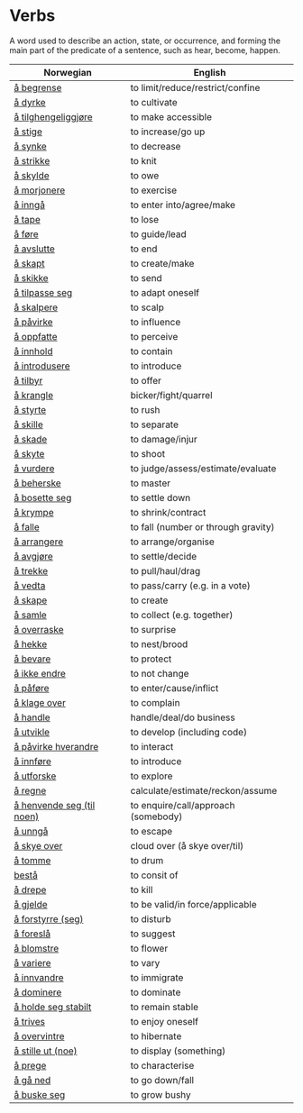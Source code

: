 # Verbs

A word used to describe an action, state, or occurrence, and forming the main part of the predicate of a sentence, such as hear, become, happen.

| Norwegian | English |
| --- | --- |
| [å begrense](https://www.ordnett.no/search?language=no&phrase=å%20begrense) | to limit/reduce/restrict/confine |
| [å dyrke](https://www.ordnett.no/search?language=no&phrase=å%20dyrke) | to cultivate |
| [å tilghengeliggjøre](https://www.ordnett.no/search?language=no&phrase=å%20tilghengeliggjøre) | to make accessible |
| [å stige](https://www.ordnett.no/search?language=no&phrase=å%20stige) | to increase/go up |
| [å synke](https://www.ordnett.no/search?language=no&phrase=å%20synke) | to decrease |
| [å strikke](https://www.ordnett.no/search?language=no&phrase=å%20strikke) | to knit |
| [å skylde](https://www.ordnett.no/search?language=no&phrase=å%20skylde) | to owe |
| [å morjonere](https://www.ordnett.no/search?language=no&phrase=å%20morjonere) | to exercise |
| [å inngå](https://www.ordnett.no/search?language=no&phrase=å%20inngå) | to enter into/agree/make |
| [å tape](https://www.ordnett.no/search?language=no&phrase=å%20tape) | to lose |
| [å føre](https://www.ordnett.no/search?language=no&phrase=å%20føre) | to guide/lead |
| [å avslutte](https://www.ordnett.no/search?language=no&phrase=å%20avslutte) | to end |
| [å skapt](https://www.ordnett.no/search?language=no&phrase=å%20skapt) | to create/make |
| [å skikke](https://www.ordnett.no/search?language=no&phrase=å%20skikke) | to send |
| [å tilpasse seg](https://www.ordnett.no/search?language=no&phrase=å%20tilpasse%20seg) | to adapt oneself |
| [å skalpere](https://www.ordnett.no/search?language=no&phrase=å%20skalpere) | to scalp |
| [å påvirke](https://www.ordnett.no/search?language=no&phrase=å%20påvirke) | to influence |
| [å oppfatte](https://www.ordnett.no/search?language=no&phrase=å%20oppfatte) | to perceive |
| [å innhold](https://www.ordnett.no/search?language=no&phrase=å%20innhold) | to contain |
| [å introdusere](https://www.ordnett.no/search?language=no&phrase=å%20introdusere) | to introduce |
| [å tilbyr](https://www.ordnett.no/search?language=no&phrase=å%20tilbyr) | to offer |
| [å krangle](https://www.ordnett.no/search?language=no&phrase=å%20krangle) | bicker/fight/quarrel |
| [å styrte](https://www.ordnett.no/search?language=no&phrase=å%20styrte) | to rush |
| [å skille](https://www.ordnett.no/search?language=no&phrase=å%20skille) | to separate |
| [å skade](https://www.ordnett.no/search?language=no&phrase=å%20skade) | to damage/injur |
| [å skyte](https://www.ordnett.no/search?language=no&phrase=å%20skyte) | to shoot |
| [å vurdere](https://www.ordnett.no/search?language=no&phrase=å%20vurdere) | to judge/assess/estimate/evaluate |
| [å beherske](https://www.ordnett.no/search?language=no&phrase=å%20beherske) | to master |
| [å bosette seg](https://www.ordnett.no/search?language=no&phrase=å%20bosette%20seg) | to settle down |
| [å krympe](https://www.ordnett.no/search?language=no&phrase=å%20krympe) | to shrink/contract |
| [å falle](https://www.ordnett.no/search?language=no&phrase=å%20falle) | to fall (number or through gravity) |
| [å arrangere](https://www.ordnett.no/search?language=no&phrase=å%20arrangere) | to arrange/organise |
| [å avgjøre](https://www.ordnett.no/search?language=no&phrase=å%20avgjøre) | to settle/decide |
| [å trekke](https://www.ordnett.no/search?language=no&phrase=å%20trekke) | to pull/haul/drag |
| [å vedta](https://www.ordnett.no/search?language=no&phrase=å%20vedta) | to pass/carry (e.g. in a vote) |
| [å skape](https://www.ordnett.no/search?language=no&phrase=å%20skape) | to create |
| [å samle](https://www.ordnett.no/search?language=no&phrase=å%20samle) | to collect (e.g. together) |
| [å overraske](https://www.ordnett.no/search?language=no&phrase=å%20overraske) | to surprise |
| [å hekke](https://www.ordnett.no/search?language=no&phrase=å%20hekke) | to nest/brood |
| [å bevare](https://www.ordnett.no/search?language=no&phrase=å%20bevare) | to protect |
| [å ikke endre](https://www.ordnett.no/search?language=no&phrase=å%20ikke%20endre) | to not change |
| [å påføre](https://www.ordnett.no/search?language=no&phrase=å%20påføre) | to enter/cause/inflict |
| [å klage over](https://www.ordnett.no/search?language=no&phrase=å%20klage%20over) | to complain |
| [å handle](https://www.ordnett.no/search?language=no&phrase=å%20handle) | handle/deal/do business |
| [å utvikle](https://www.ordnett.no/search?language=no&phrase=å%20utvikle) | to develop (including code) |
| [å påvirke hverandre](https://www.ordnett.no/search?language=no&phrase=å%20påvirke%20hverandre) | to interact |
| [å innføre](https://www.ordnett.no/search?language=no&phrase=å%20innføre) | to introduce |
| [å utforske](https://www.ordnett.no/search?language=no&phrase=å%20utforske) | to explore |
| [å regne](https://www.ordnett.no/search?language=no&phrase=å%20regne) | calculate/estimate/reckon/assume |
| [å henvende seg (til noen)](https://www.ordnett.no/search?language=no&phrase=å%20henvende%20seg%20(til%20noen)) | to enquire/call/approach (somebody) |
| [å unngå](https://www.ordnett.no/search?language=no&phrase=å%20unngå) | to escape |
| [å skye over](https://www.ordnett.no/search?language=no&phrase=å%20skye%20over) | cloud over (å skye over/til) |
| [å tomme](https://www.ordnett.no/search?language=no&phrase=å%20tomme) | to drum |
| [bestå](https://www.ordnett.no/search?language=no&phrase=bestå) | to consit of |
| [å drepe](https://www.ordnett.no/search?language=no&phrase=å%20drepe) | to kill |
| [å gjelde](https://www.ordnett.no/search?language=no&phrase=å%20gjelde) | to be valid/in force/applicable |
| [å forstyrre (seg)](https://www.ordnett.no/search?language=no&phrase=å%20forstyrre%20(seg)) | to disturb |
| [å foreslå](https://www.ordnett.no/search?language=no&phrase=å%20foreslå) | to suggest |
| [å blomstre](https://www.ordnett.no/search?language=no&phrase=å%20blomstre) | to flower |
| [å variere](https://www.ordnett.no/search?language=no&phrase=å%20variere) | to vary |
| [å innvandre](https://www.ordnett.no/search?language=no&phrase=å%20innvandre) | to immigrate |
| [å dominere](https://www.ordnett.no/search?language=no&phrase=å%20dominere) | to dominate |
| [å holde seg stabilt](https://www.ordnett.no/search?language=no&phrase=å%20holde%20seg%20stabilt) | to remain stable |
| [å trives](https://www.ordnett.no/search?language=no&phrase=å%20trives) | to enjoy oneself |
| [å overvintre](https://www.ordnett.no/search?language=no&phrase=å%20overvintre) | to hibernate |
| [å stille ut (noe)](https://www.ordnett.no/search?language=no&phrase=å%20stille%20ut%20(noe)) | to display (something) |
| [å prege](https://www.ordnett.no/search?language=no&phrase=å%20prege) | to characterise |
| [å gå ned](https://www.ordnett.no/search?language=no&phrase=å%20gå%20ned) | to go down/fall |
| [å buske seg](https://www.ordnett.no/search?language=no&phrase=å%20buske%20seg) | to grow bushy |

